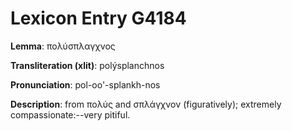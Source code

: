 # Lexicon Entry G4184

**Lemma**: πολύσπλαγχνος

**Transliteration (xlit)**: polýsplanchnos

**Pronunciation**: pol-oo'-splankh-nos

**Description**:
from πολύς and σπλάγχνον (figuratively); extremely compassionate:--very pitiful.

